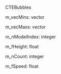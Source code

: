 CTEBubbles

m_vecMins: vector

m_vecMaxs: vector

m_nModelIndex: integer

m_fHeight: float

m_nCount: integer

m_fSpeed: float